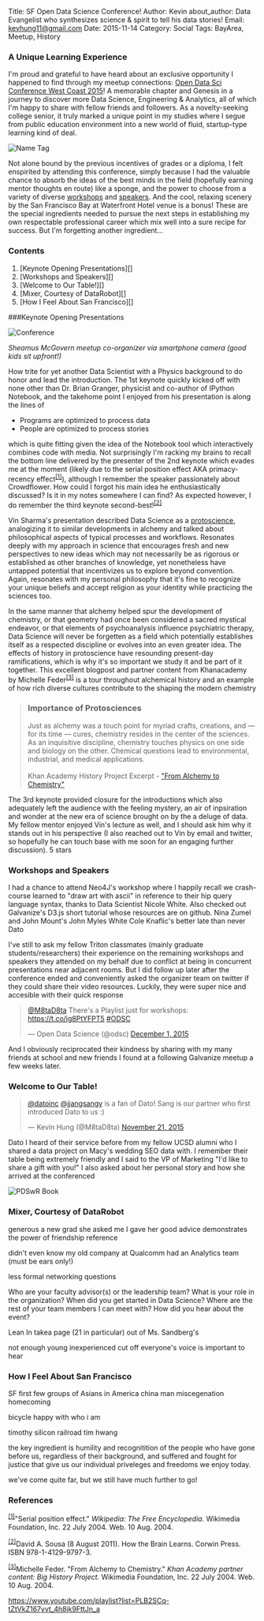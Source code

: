 Title: SF Open Data Science Conference!
Author: Kevin
about_author: Data Evangelist who synthesizes science &amp; spirit to tell his data stories!
Email: kevhung11@gmail.com
Date: 2015-11-14
Category: Social
Tags: BayArea, Meetup, History

### A Unique Learning Experience

I'm proud and grateful to have heard about an exclusive opportunity I happened to find through my meetup connections: [<a href="http://odsc.com/" target="_blank">Open Data Sci Conference West Coast 2015</a>][4]! A memorable chapter and Genesis in a journey to discover more Data Science, Engineering &amp; Analytics, all of which I'm happy to share with fellow friends and followers. As a novelty-seeking college senior, it truly marked a unique point in my studies where I segue from public education environment into a new world of fluid, startup-type learning kind of deal.

![Name Tag][1]

Not alone bound by the previous incentives of grades or a diploma, I felt enspirited by attending this conference, simply because I had the valuable chance to absorb the ideas of the best minds in the field (hopefully earning mentor thoughts en route) like a sponge, and the power to choose from a variety of diverse [workshops][8] and [speakers][7]. And the cool, relaxing scenery by the San Francisco Bay at Waterfront Hotel venue is a bonus! These are the special ingredients needed to pursue the next steps in establishing my own respectable professional career which mix well into a sure recipe for success. But I'm forgetting another ingredient...

<div class="panel toc">
	<div class="post-meta panel-heading" style="margin-top: 0px">
		<h3>Contents</h3>
	</div>
	<ol>
		<li>[Keynote Opening Presentations][]</li>
		<li>[Workshops and Speakers][]</li>
		<li>[Welcome to Our Table!][]</li>
		<li>[Mixer, Courtesy of DataRobot][]</li>
		<li>[How I Feel About San Francisco][]</li>
	</ol>

</div>

###Keynote Opening Presentations


![Conference][2]
<div class="center"><i>Sheamus McGovern meetup co-organizer via smartphone camera (good kids sit upfront!)</i></div>

How trite for yet another Data Scientist with a Physics background to do honor and lead the introduction. The 1st keynote quickly kicked off with none other than Dr. Brian Granger, physicist and co-author of IPython Notebook, and the takehome point I enjoyed from his presentation is along the lines of

* Programs are optimized to process data
* People are optimized to process stories

which is quite fitting given the idea of the Notebook tool which interactively combines code with media. Not surprisingly I'm racking my brains to recall the bottom line delivered by the presenter of the 2nd keynote which evades me at the moment (likely due to the serial position effect AKA primacy-recency effect<sup id="serial-position-effect">[\[1\]][11]</sup>), although I remember the speaker passionately about Crowdflower. How could I forgot his main idea he enthusiastically discussed? Is it in my notes somewhere I can find? As expected however, I do remember the third keynote second-best!<sup id="primacy-recency-effect">[\[2\]][12]</sup>

Vin Sharma's presentation described Data Science as a [protoscience][14], analogizing it to similar developments in alchemy and talked about philosophical aspects of typical processes and workflows. Resonates deeply with my approach in science that encourages fresh and new perspectives to new ideas which may not necessarily be as rigorous or established as other branches of knowledge, yet nonetheless have untapped potential that incentivizes us to explore beyond convention. Again, resonates with my personal philosophy that it's fine to recognize your unique beliefs and accept religion as your identity while practicing the sciences too.

In the same manner that alchemy helped spur the development of chemistry, or that geometry had once been considered a sacred mystical endeavor, or that elements of psychoanalysis influence psychiatric therapy, Data Science will never be forgetten as a field which potentially establishes itself as a respected discipline or evolves into an even greater idea. The effects of history in protoscience have resounding present-day ramifications, which is why it's so important we study it and be part of it together. This excellent blogpost and partner content from Khanacademy by Michelle Feder<sup id="alchemy-history">[\[3\]][15]</sup> is a tour throughout alchemical history and an example of how rich diverse cultures contribute to the shaping the modern chemistry

> ### Importance of Protosciences
> Just as alchemy was a touch point for myriad crafts, creations, and — for its time — cures, chemistry resides in the center of the sciences. As an inquisitive discipline, chemistry touches physics on one side and biology on the other. Chemical questions lead to environmental, industrial, and medical applications.
> <br /><br />
> Khan Academy History Project Excerpt - ["From Alchemy to Chemistry"][13]

The 3rd keynote provided closure for the introductions which also adequately left the audience with the feeling mystery, an air of inpsiration and wonder at the new era of science brought on by the a deluge of data. My fellow mentor enjoyed Vin's lecture as well, and I should ask him why it stands out in his perspective (I also reached out to Vin by email and twitter, so hopefully he can touch base with me soon for an engaging further discussion). 5 stars

### Workshops and Speakers

I had a chance to attend Neo4J's workshop where I happily recall we crash-course learned to "draw art with ascii" in reference to their hip query language syntax, thanks to Data Scientist Nicole White. Also checked out Galvanize's D3.js short tutorial whose resources are on github. Nina Zumel and John Mount's    John Myles White Cole Knaflic's better late than never Dato 

I've still to ask my fellow Triton classmates (mainly graduate students/researchers) their experience on the remaining workshops and speakers they attended on my behalf due to conflict at being in concurrent presentations near adjacent rooms. But I did follow up later after the conference ended and conveniently asked the organizer team on twitter if they could share their video resources. Luckily, they were super nice and accesible with their quick response

<blockquote class="twitter-tweet" lang="en"><p lang="en" dir="ltr"><a href="https://twitter.com/M8taD8ta">@M8taD8ta</a> There&#39;s a Playlist just for workshops: <a href="https://t.co/ig8PtYFPT5">https://t.co/ig8PtYFPT5</a> <a href="https://twitter.com/hashtag/ODSC?src=hash">#ODSC</a></p>&mdash; Open Data Science (@odsc) <a href="https://twitter.com/odsc/status/671712884922126337">December 1, 2015</a></blockquote>

And I obviously reciprocated their kindness by sharing with my many friends at school and new friends I found at a following Galvanize meetup a few weeks later.

### Welcome to Our Table!

<blockquote class="twitter-tweet" lang="en"><p lang="en" dir="ltr"><a href="https://twitter.com/datoinc">@datoinc</a> <a href="https://twitter.com/jjangsangy">@jjangsangy</a> is a fan of Dato! Sang is our partner who first introduced Dato to us :)</p>&mdash; Kevin Hung (@M8taD8ta) <a href="https://twitter.com/M8taD8ta/status/668187295179083776">November 21, 2015</a></blockquote>
<script async src="//platform.twitter.com/widgets.js" charset="utf-8"></script>

Dato I heard of their service before from my fellow UCSD alumni who I shared a data project on Macy's wedding SEO data with. I remember their table being extremely friendly and I said to the VP of Marketing "I'd like to share a gift with you!" I also asked about her personal story and how she arrived at the conferenced

![PDSwR Book][3]

### Mixer, Courtesy of DataRobot

generous 
a new grad she asked me I gave her good advice demonstrates the power of friendship reference

didn't even know my old company at Qualcomm had an Analytics team (must be ears only!)

less formal networking questions

Who are your faculty advisor(s) or the leadership team?
What is your role in the organization?
When did you get started in Data Science?
Where are the rest of your team members I can meet with?
How did you hear about the event?






Lean In takea page (21 in particular) out of Ms. Sandberg's 

not enough young inexperienced cut off everyone's voice is important to hear

### How I Feel About San Francisco

SF first few groups of Asians in America china man miscegenation homecoming

bicycle happy with who i am


timothy silicon railroad tim hwang

the key ingredient is humility and recognitition of the people who have gone before us, regardless of their background, and suffered and fought for justice that give us our individual priveleges and freedoms we enjoy today.

we've come quite far, but we still have much further to go!


### References

<sup>[\[1\]][10]</sup><ref id="ref-serial-position-effect">"Serial position effect." <i>Wikipedia: The Free Encyclopedia.</i> Wikimedia Foundation, Inc. 22 July 2004. Web. 10 Aug. 2004.</ref>[<sup><i class="fa fa-external-link"></i></sup>][5]

<sup>[\[2\]][9]</sup><ref id="ref-primacy-recency-effect">David A. Sousa (8 August 2011). How the Brain Learns. Corwin Press. ISBN 978-1-4129-9797-3. </ref>[<sup><i class="fa fa-external-link"></i></sup>][6]

<sup>[\[3\]][16]</sup><ref id="ref-alchemy-history">Michelle Feder. "From Alchemy to Chemistry." <i>Khan Academy partner content: Big History Project.</i> Wikimedia Foundation, Inc. 22 July 2004. Web. 10 Aug. 2004.</ref> [<sup><i class="fa fa-external-link"></i></sup>][13]



https://www.youtube.com/playlist?list=PLB2SCq-tZtVkZ167yvt_4h8jk9FttJn_a

[1]: images/nametag.jpg "ODSC Name Tag"
[2]: images/keynote.jpg "Opening Key Note"
[3]: images/booksigning.jpg "Practical Data Science with R Book"
[4]: http://odsc.com/ "ODSC Website"
[5]: http://en.wikipedia.org/wiki/Serial_position_effect "Serial Position Effect Wikipedia"
[6]: http://www.lancsngfl.ac.uk/secondary/math/download/file/How%20the%20Brain%20Learns%20by%20David%20Sousa.pdf "Primacy-Recency Study 40-80 minute sessions"
[7]: http://web.archive.org/web/20151026081351/http://opendatascicon.com/open-data-science-conference-speakers/ "Speakers for ODSC West 2015"
[8]: http://web.archive.org/web/20151026022016/http://opendatascicon.com/workshops/ "Workshops for ODSC West"
[9]: #primacy-recency-effect
[10]: #serial-position-effect
[11]: #ref-serial-position-effect
[12]: #ref-primacy-recency-effect
[13]: http://www.khanacademy.org/partner-content/big-history-project/stars-and-elements/other-material3/a/from-alchemy-to-chemistry "From Alchemy to Chemistry"
[14]: http://en.wikipedia.org/wiki/Protoscience "Protoscience on Wikipedia"
[15]: #ref-alchemy-history
[16]: #alchemy-history